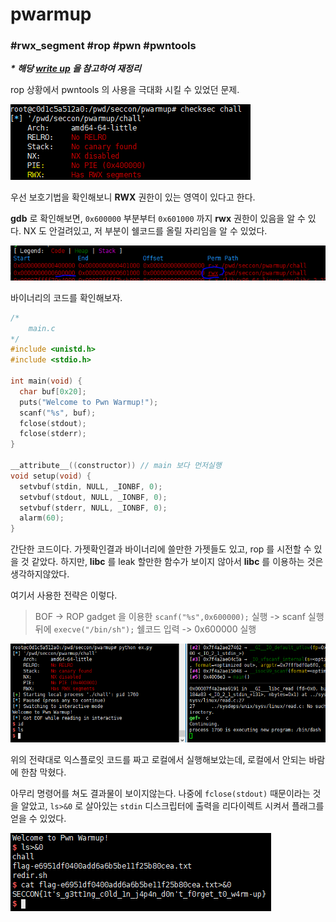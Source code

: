 # pwarmup
### #rwx_segment #rop #pwn #pwntools

***\* 해당 [write up](https://github.com/mephi42/ctf/blob/master/2020.10.10-SECCON_2020_Online_CTF/pwarmup/pwnit.py) 을 참고하여 재정리***


rop 상황에서 pwntools 의 사용을 극대화 시킬 수 있었던 문제. 

![sec](../../.images/pwarmup1.png)

우선 보호기법을 확인해보니 **RWX** 권한이 있는 영역이 있다고 한다.

**gdb** 로 확인해보면, `0x600000` 부분부터 `0x601000` 까지 **rwx** 권한이 있음을 알 수 있다. NX 도 안걸려있고, 저 부분이 쉘코드를 올릴 자리임을 알 수 있었다.

![vmmap](../../.images/pwarmup2.png)

바이너리의 코드를 확인해보자.

```C
/*
    main.c
*/
#include <unistd.h>
#include <stdio.h>

int main(void) {
  char buf[0x20];
  puts("Welcome to Pwn Warmup!");
  scanf("%s", buf);
  fclose(stdout);
  fclose(stderr);
}

__attribute__((constructor)) // main 보다 먼저실행
void setup(void) {
  setvbuf(stdin, NULL, _IONBF, 0);
  setvbuf(stdout, NULL, _IONBF, 0);
  setvbuf(stderr, NULL, _IONBF, 0);
  alarm(60);
}

```

간단한 코드이다. 가젯확인결과 바이너리에 쓸만한 가젯들도 있고, rop 를 시전할 수 있을 것 같았다. 하지만, **libc** 를 leak 할만한 함수가 보이지 않아서 **libc** 를 이용하는 것은 생각하지않았다.

여기서 사용한 전략은 이렇다.

> BOF -> ROP gadget 을 이용한 `scanf("%s",0x600000);` 실행 -> scanf 실행 뒤에 `execve("/bin/sh");` 쉘코드 입력 -> 0x600000 실행

![gdb](../../.images/pwarmup3.png)

위의 전략대로 익스플로잇 코드를 짜고 로컬에서 실행해보았는데, 로컬에서 안되는 바람에 한참 막혔다.

아무리 명령어를 쳐도 결과물이 보이지않는다. 나중에 `fclose(stdout)` 때문이라는 것을 알았고, `ls>&0` 로 살아있는 `stdin` 디스크립터에 출력을 리다이렉트 시켜서 플래그를 얻을 수 있었다.

![res](../../.images/pwarmup4.png)






